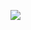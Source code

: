 [![](https://mermaid.ink/img/pako:eNp1UV1rgzAU_StyQXxxJYlaa6CDri1j0A-o7mW6h1TTVlaTopGtE_97U-1gbDRP4Zx77zn33AZSmXGgYJpNLnJFjcZSB15wi1oZKz-stjXNROyO8jM9sFIZi00iDP2qersv2elg0FSWvMdmk2jyNAnnMc2YYltW8feeWK5n80VMCy11vEHRPIxeVs8xVbxSudjfYC6yv_Ovs3psul6F0eZ1Gq03Yax1RaXKOlWyrH53_681xuPH3sMd7mbmDvuzFthQ8LJgeabzaq7FCXRZJUD19xpXAolodR2rlQzPIgWqHXIb6pPegs9ypncqgO7YsdLoiQmgDXwBJdgZBL6L0RD5Q9f1HRvOQB9GZIBGGGHfCzwvQAS3NnxLqSdgTRCX-Ih4jktQ4GAbeJbrLJb9PbuzdhJvXUMn2V4AO0SU8g?type=png)](https://mermaid.live/edit#pako:eNp1UV1rgzAU_StyQXxxJYlaa6CDri1j0A-o7mW6h1TTVlaTopGtE_97U-1gbDRP4Zx77zn33AZSmXGgYJpNLnJFjcZSB15wi1oZKz-stjXNROyO8jM9sFIZi00iDP2qersv2elg0FSWvMdmk2jyNAnnMc2YYltW8feeWK5n80VMCy11vEHRPIxeVs8xVbxSudjfYC6yv_Ovs3psul6F0eZ1Gq03Yax1RaXKOlWyrH53_681xuPH3sMd7mbmDvuzFthQ8LJgeabzaq7FCXRZJUD19xpXAolodR2rlQzPIgWqHXIb6pPegs9ypncqgO7YsdLoiQmgDXwBJdgZBL6L0RD5Q9f1HRvOQB9GZIBGGGHfCzwvQAS3NnxLqSdgTRCX-Ih4jktQ4GAbeJbrLJb9PbuzdhJvXUMn2V4AO0SU8g)
